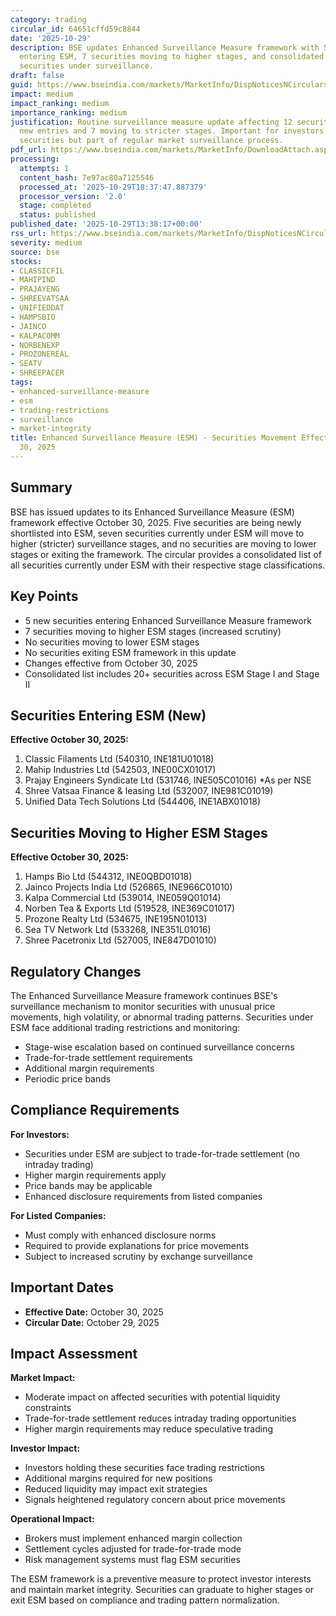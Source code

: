 ```yaml
---
category: trading
circular_id: 64651cffd59c8844
date: '2025-10-29'
description: BSE updates Enhanced Surveillance Measure framework with 5 new securities
  entering ESM, 7 securities moving to higher stages, and consolidated list of all
  securities under surveillance.
draft: false
guid: https://www.bseindia.com/markets/MarketInfo/DispNoticesNCirculars.aspx?Noticeid={9132A93E-07A8-49E6-8E89-CC5EF67F48BD}&noticeno=20251029-51&dt=10/29/2025&icount=51&totcount=60&flag=0
impact: medium
impact_ranking: medium
importance_ranking: medium
justification: Routine surveillance measure update affecting 12 securities with 5
  new entries and 7 moving to stricter stages. Important for investors in affected
  securities but part of regular market surveillance process.
pdf_url: https://www.bseindia.com/markets/MarketInfo/DownloadAttach.aspx?id=20251029-51&attachedId=fba7c659-8c75-494a-a2f7-ae4c1ee209fc
processing:
  attempts: 1
  content_hash: 7e97ac80a7125546
  processed_at: '2025-10-29T18:37:47.887379'
  processor_version: '2.0'
  stage: completed
  status: published
published_date: '2025-10-29T13:38:17+00:00'
rss_url: https://www.bseindia.com/markets/MarketInfo/DispNoticesNCirculars.aspx?Noticeid={9132A93E-07A8-49E6-8E89-CC5EF67F48BD}&noticeno=20251029-51&dt=10/29/2025&icount=51&totcount=60&flag=0
severity: medium
source: bse
stocks:
- CLASSICFIL
- MAHIPIND
- PRAJAYENG
- SHREEVATSAA
- UNIFIEDDAT
- HAMPSBIO
- JAINCO
- KALPACOMM
- NORBENEXP
- PROZONEREAL
- SEATV
- SHREEPACER
tags:
- enhanced-surveillance-measure
- esm
- trading-restrictions
- surveillance
- market-integrity
title: Enhanced Surveillance Measure (ESM) - Securities Movement Effective October
  30, 2025
---
```


## Summary

BSE has issued updates to its Enhanced Surveillance Measure (ESM) framework effective October 30, 2025. Five securities are being newly shortlisted into ESM, seven securities currently under ESM will move to higher (stricter) surveillance stages, and no securities are moving to lower stages or exiting the framework. The circular provides a consolidated list of all securities currently under ESM with their respective stage classifications.

## Key Points

- 5 new securities entering Enhanced Surveillance Measure framework
- 7 securities moving to higher ESM stages (increased scrutiny)
- No securities moving to lower ESM stages
- No securities exiting ESM framework in this update
- Changes effective from October 30, 2025
- Consolidated list includes 20+ securities across ESM Stage I and Stage II

## Securities Entering ESM (New)

**Effective October 30, 2025:**

1. Classic Filaments Ltd (540310, INE181U01018)
2. Mahip Industries Ltd (542503, INE00CX01017)
3. Prajay Engineers Syndicate Ltd (531746, INE505C01016) *As per NSE
4. Shree Vatsaa Finance & leasing Ltd (532007, INE981C01019)
5. Unified Data Tech Solutions Ltd (544406, INE1ABX01018)

## Securities Moving to Higher ESM Stages

**Effective October 30, 2025:**

1. Hamps Bio Ltd (544312, INE0QBD01018)
2. Jainco Projects India Ltd (526865, INE966C01010)
3. Kalpa Commercial Ltd (539014, INE059Q01014)
4. Norben Tea & Exports Ltd (519528, INE369C01017)
5. Prozone Realty Ltd (534675, INE195N01013)
6. Sea TV Network Ltd (533268, INE351L01016)
7. Shree Pacetronix Ltd (527005, INE847D01010)

## Regulatory Changes

The Enhanced Surveillance Measure framework continues BSE's surveillance mechanism to monitor securities with unusual price movements, high volatility, or abnormal trading patterns. Securities under ESM face additional trading restrictions and monitoring:

- Stage-wise escalation based on continued surveillance concerns
- Trade-for-trade settlement requirements
- Additional margin requirements
- Periodic price bands

## Compliance Requirements

**For Investors:**
- Securities under ESM are subject to trade-for-trade settlement (no intraday trading)
- Higher margin requirements apply
- Price bands may be applicable
- Enhanced disclosure requirements from listed companies

**For Listed Companies:**
- Must comply with enhanced disclosure norms
- Required to provide explanations for price movements
- Subject to increased scrutiny by exchange surveillance

## Important Dates

- **Effective Date:** October 30, 2025
- **Circular Date:** October 29, 2025

## Impact Assessment

**Market Impact:**
- Moderate impact on affected securities with potential liquidity constraints
- Trade-for-trade settlement reduces intraday trading opportunities
- Higher margin requirements may reduce speculative trading

**Investor Impact:**
- Investors holding these securities face trading restrictions
- Additional margins required for new positions
- Reduced liquidity may impact exit strategies
- Signals heightened regulatory concern about price movements

**Operational Impact:**
- Brokers must implement enhanced margin collection
- Settlement cycles adjusted for trade-for-trade mode
- Risk management systems must flag ESM securities

The ESM framework is a preventive measure to protect investor interests and maintain market integrity. Securities can graduate to higher stages or exit ESM based on compliance and trading pattern normalization.